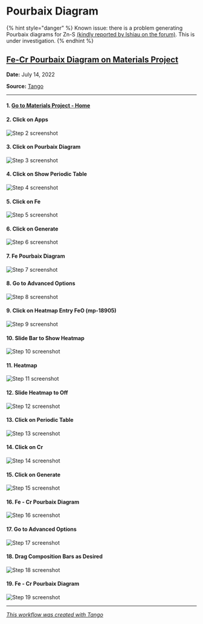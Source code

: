 # Pourbaix Diagram

{% hint style="danger" %}
Known issue: there is a problem generating Pourbaix diagrams for Zn-S [(kindly reported by lshiau on the forum)](https://matsci.org/t/unable-to-generate-pourbaix-diagram-zns/43329). This is under investigation.
{% endhint %}

## [Fe-Cr Pourbaix Diagram on Materials Project](https://app.tango.us/app/workflow/6bad9b7a-d297-4d9d-ad1f-e64ac45cb600?utm\_source=markdown\&utm\_medium=markdown\&utm\_campaign=workflow%20export%20links)

**Date:** July 14, 2022

**Source:** [Tango](https://app.tango.us/app/workflow/6bad9b7a-d297-4d9d-ad1f-e64ac45cb600?utm\_source=markdown\&utm\_medium=markdown\&utm\_campaign=workflow%20export%20links)

***

#### 1. [Go to Materials Project - Home](https://materialsproject.org/)

#### 2. Click on Apps

![Step 2 screenshot](https://images.tango.us/public/screenshot\_fe83ed4c-e598-4356-b325-107596705a2a.png?crop=focalpoint\&fit=crop\&fp-x=0.7214\&fp-y=0.0853\&fp-z=2.7560\&w=1200\&mark-w=0.2\&mark-pad=0\&mark64=aHR0cHM6Ly9pbWFnZXMudGFuZ28udXMvc3RhdGljL21hZGUtd2l0aC10YW5nby13YXRlcm1hcmsucG5n\&ar=3318%3A1782)

#### 3. Click on Pourbaix Diagram

![Step 3 screenshot](https://images.tango.us/public/screenshot\_42e6334e-b825-4405-b4e6-070ed0bbd9cc.png?crop=focalpoint\&fit=crop\&fp-x=0.6730\&fp-y=0.5746\&fp-z=2.4854\&w=1200\&mark-w=0.2\&mark-pad=0\&mark64=aHR0cHM6Ly9pbWFnZXMudGFuZ28udXMvc3RhdGljL21hZGUtd2l0aC10YW5nby13YXRlcm1hcmsucG5n\&ar=3318%3A1782)

#### 4. Click on Show Periodic Table

![Step 4 screenshot](https://images.tango.us/public/screenshot\_c04d13eb-ffa5-47da-b3f0-f68971e593bc.png?crop=focalpoint\&fit=crop\&fp-x=0.7194\&fp-y=0.3620\&fp-z=2.8994\&w=1200\&mark-w=0.2\&mark-pad=0\&mark64=aHR0cHM6Ly9pbWFnZXMudGFuZ28udXMvc3RhdGljL21hZGUtd2l0aC10YW5nby13YXRlcm1hcmsucG5n\&ar=3318%3A1782)

#### 5. Click on Fe

![Step 5 screenshot](https://images.tango.us/public/screenshot\_f59c0cbb-416e-40ec-a203-9d74365089e2.png?crop=focalpoint\&fit=crop\&fp-x=0.4792\&fp-y=0.5802\&fp-z=2.9572\&w=1200\&mark-w=0.2\&mark-pad=0\&mark64=aHR0cHM6Ly9pbWFnZXMudGFuZ28udXMvc3RhdGljL21hZGUtd2l0aC10YW5nby13YXRlcm1hcmsucG5n\&ar=3318%3A1782)

#### 6. Click on Generate

![Step 6 screenshot](https://images.tango.us/public/screenshot\_0abc8b04-6f32-4fe4-8bd3-19f46a2f100f.png?crop=focalpoint\&fit=crop\&fp-x=0.7740\&fp-y=0.3620\&fp-z=2.8081\&w=1200\&mark-w=0.2\&mark-pad=0\&mark64=aHR0cHM6Ly9pbWFnZXMudGFuZ28udXMvc3RhdGljL21hZGUtd2l0aC10YW5nby13YXRlcm1hcmsucG5n\&ar=3318%3A1782)

#### 7. Fe Pourbaix Diagram

![Step 7 screenshot](https://images.tango.us/public/screenshot\_25b43718-64bf-4a8a-aee6-4ea80d57df7e.png?crop=focalpoint\&fit=crop\&fp-x=0.6356\&fp-y=0.6728\&fp-z=1.4240\&w=1200\&mark-w=0.2\&mark-pad=0\&mark64=aHR0cHM6Ly9pbWFnZXMudGFuZ28udXMvc3RhdGljL21hZGUtd2l0aC10YW5nby13YXRlcm1hcmsucG5n\&ar=3318%3A1782)

#### 8. Go to Advanced Options

![Step 8 screenshot](https://images.tango.us/public/screenshot\_4e7bb70c-35de-4db9-a5c8-c0ef4e88ca9c.png?crop=focalpoint\&fit=crop\&fp-x=0.1579\&fp-y=0.4007\&fp-z=1.8988\&w=1200\&mark-w=0.2\&mark-pad=0\&mark64=aHR0cHM6Ly9pbWFnZXMudGFuZ28udXMvc3RhdGljL21hZGUtd2l0aC10YW5nby13YXRlcm1hcmsucG5n\&ar=3318%3A1782)

#### 9. Click on Heatmap Entry FeO (mp-18905)

![Step 9 screenshot](https://images.tango.us/public/screenshot\_f6e42717-f80b-491a-ab77-531979335455.png?crop=focalpoint\&fit=crop\&fp-x=0.1579\&fp-y=0.8294\&fp-z=1.9525\&w=1200\&mark-w=0.2\&mark-pad=0\&mark64=aHR0cHM6Ly9pbWFnZXMudGFuZ28udXMvc3RhdGljL21hZGUtd2l0aC10YW5nby13YXRlcm1hcmsucG5n\&ar=3318%3A1782)

#### 10. Slide Bar to Show Heatmap

![Step 10 screenshot](https://images.tango.us/public/screenshot\_4e865a0e-2295-4d14-83ee-ad105393b18a.png?crop=focalpoint\&fit=crop\&fp-x=0.0615\&fp-y=0.5135\&fp-z=2.9769\&w=1200\&mark-w=0.2\&mark-pad=0\&mark64=aHR0cHM6Ly9pbWFnZXMudGFuZ28udXMvc3RhdGljL21hZGUtd2l0aC10YW5nby13YXRlcm1hcmsucG5n\&ar=3318%3A1782)

#### 11. Heatmap

![Step 11 screenshot](https://images.tango.us/public/screenshot\_a001b33e-329d-460c-8e27-66dc65fa939e.png?crop=focalpoint\&fit=crop\&fp-x=0.6356\&fp-y=0.6021\&fp-z=1.4240\&w=1200\&mark-w=0.2\&mark-pad=0\&mark64=aHR0cHM6Ly9pbWFnZXMudGFuZ28udXMvc3RhdGljL21hZGUtd2l0aC10YW5nby13YXRlcm1hcmsucG5n\&ar=3318%3A1782)

#### 12. Slide Heatmap to Off

![Step 12 screenshot](https://images.tango.us/public/screenshot\_63391f3c-6e02-4fba-b0f8-39e4dc58372d.png?crop=focalpoint\&fit=crop\&fp-x=0.0615\&fp-y=0.5132\&fp-z=3.0852\&w=1200\&mark-w=0.2\&mark-pad=0\&mark64=aHR0cHM6Ly9pbWFnZXMudGFuZ28udXMvc3RhdGljL21hZGUtd2l0aC10YW5nby13YXRlcm1hcmsucG5n\&ar=3318%3A1782)

#### 13. Click on Periodic Table

![Step 13 screenshot](https://images.tango.us/public/screenshot\_fdc714cd-6694-4377-8a39-899c240af28b.png?crop=focalpoint\&fit=crop\&fp-x=0.7194\&fp-y=0.2160\&fp-z=2.8994\&w=1200\&mark-w=0.2\&mark-pad=0\&mark64=aHR0cHM6Ly9pbWFnZXMudGFuZ28udXMvc3RhdGljL21hZGUtd2l0aC10YW5nby13YXRlcm1hcmsucG5n\&ar=3318%3A1782)

#### 14. Click on Cr

![Step 14 screenshot](https://images.tango.us/public/screenshot\_e7275baf-9061-4fba-8b62-528e7aa2c67c.png?crop=focalpoint\&fit=crop\&fp-x=0.4316\&fp-y=0.4343\&fp-z=2.9572\&w=1200\&mark-w=0.2\&mark-pad=0\&mark64=aHR0cHM6Ly9pbWFnZXMudGFuZ28udXMvc3RhdGljL21hZGUtd2l0aC10YW5nby13YXRlcm1hcmsucG5n\&ar=3318%3A1782)

#### 15. Click on Generate

![Step 15 screenshot](https://images.tango.us/public/screenshot\_4513bfce-fc6b-44b7-8629-572953e9b0c8.png?crop=focalpoint\&fit=crop\&fp-x=0.7740\&fp-y=0.2160\&fp-z=2.8081\&w=1200\&mark-w=0.2\&mark-pad=0\&mark64=aHR0cHM6Ly9pbWFnZXMudGFuZ28udXMvc3RhdGljL21hZGUtd2l0aC10YW5nby13YXRlcm1hcmsucG5n\&ar=3318%3A1782)

#### 16. Fe - Cr Pourbaix Diagram

![Step 16 screenshot](https://images.tango.us/public/screenshot\_2d46591e-5369-40c2-a982-4c35edc6072a.png?crop=focalpoint\&fit=crop\&fp-x=0.6356\&fp-y=0.6021\&fp-z=1.4000\&w=1200\&mark-w=0.2\&mark-pad=0\&mark64=aHR0cHM6Ly9pbWFnZXMudGFuZ28udXMvc3RhdGljL21hZGUtd2l0aC10YW5nby13YXRlcm1hcmsucG5n\&ar=3318%3A1782)

#### 17. Go to Advanced Options

![Step 17 screenshot](https://images.tango.us/public/screenshot\_39ee1a67-cb54-4629-bc30-ab33baea4f21.png?crop=focalpoint\&fit=crop\&fp-x=0.1579\&fp-y=0.7921\&fp-z=1.5645\&w=1200\&mark-w=0.2\&mark-pad=0\&mark64=aHR0cHM6Ly9pbWFnZXMudGFuZ28udXMvc3RhdGljL21hZGUtd2l0aC10YW5nby13YXRlcm1hcmsucG5n\&ar=3318%3A1782)

#### 18. Drag Composition Bars as Desired

![Step 18 screenshot](https://images.tango.us/public/screenshot\_8e07ceab-df7d-45d7-bc7a-1f0d6bbd031e.png?crop=focalpoint\&fit=crop\&fp-x=0.0986\&fp-y=0.5471\&fp-z=3.1451\&w=1200\&mark-w=0.2\&mark-pad=0\&mark64=aHR0cHM6Ly9pbWFnZXMudGFuZ28udXMvc3RhdGljL21hZGUtd2l0aC10YW5nby13YXRlcm1hcmsucG5n\&ar=3318%3A1782)

#### 19. Fe - Cr Pourbaix Diagram

![Step 19 screenshot](https://images.tango.us/public/screenshot\_e3ff4bb6-1a6c-41ec-85ae-27d67a5fefdd.png?crop=focalpoint\&fit=crop\&fp-x=0.6356\&fp-y=0.4113\&fp-z=1.1612\&w=1200\&mark-w=0.2\&mark-pad=0\&mark64=aHR0cHM6Ly9pbWFnZXMudGFuZ28udXMvc3RhdGljL21hZGUtd2l0aC10YW5nby13YXRlcm1hcmsucG5n\&ar=3318%3A1782)

***

[_This workflow was created with Tango_](https://app.tango.us/app/workflow/6bad9b7a-d297-4d9d-ad1f-e64ac45cb600?utm\_source=markdown\&utm\_medium=markdown\&utm\_campaign=workflow%20export%20links)
